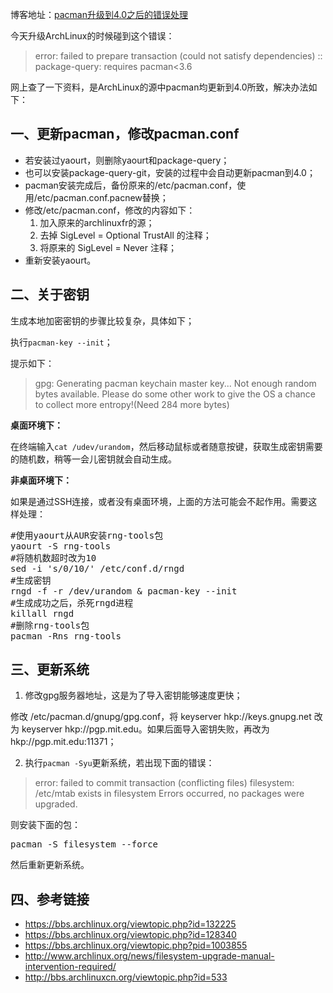博客地址：[pacman升级到4.0之后的错误处理](http://zengrong.net/post/1564.htm)

今天升级ArchLinux的时候碰到这个错误：

>error: failed to prepare transaction (could not satisfy dependencies)
>:: package-query: requires pacman<3.6

网上查了一下资料，是ArchLinux的源中pacman均更新到4.0所致，解决办法如下：

## 一、更新pacman，修改pacman.conf

* 若安装过yaourt，则删除yaourt和package-query；
* 也可以安装package-query-git，安装的过程中会自动更新pacman到4.0；
* pacman安装完成后，备份原来的/etc/pacman.conf，使用/etc/pacman.conf.pacnew替换；
* 修改/etc/pacman.conf，修改的内容如下：
    1. 加入原来的archlinuxfr的源；
    2. 去掉 SigLevel = Optional TrustAll 的注释；
	3. 将原来的 SigLevel = Never 注释；
* 重新安装yaourt。

## 二、关于密钥

生成本地加密密钥的步骤比较复杂，具体如下；

执行`pacman-key --init`；

提示如下：

>gpg: Generating pacman keychain master key...
>Not enough random bytes available. Please do some other work to give the OS a chance to collect more entropy!(Need 284 more bytes)

**桌面环境下：**

在终端输入`cat /udev/urandom`，然后移动鼠标或者随意按键，获取生成密钥需要的随机数，稍等一会儿密钥就会自动生成。

**非桌面环境下：**

如果是通过SSH连接，或者没有桌面环境，上面的方法可能会不起作用。需要这样处理：

<pre lang="bash">
#使用yaourt从AUR安装rng-tools包
yaourt -S rng-tools
#将随机数超时改为10
sed -i 's/0/10/' /etc/conf.d/rngd
#生成密钥
rngd -f -r /dev/urandom & pacman-key --init
#生成成功之后，杀死rngd进程
killall rngd
#删除rng-tools包
pacman -Rns rng-tools
</pre>


## 三、更新系统

1. 修改gpg服务器地址，这是为了导入密钥能够速度更快；

修改 /etc/pacman.d/gnupg/gpg.conf，将 keyserver hkp://keys.gnupg.net 改为 keyserver hkp://pgp.mit.edu。如果后面导入密钥失败，再改为 hkp://pgp.mit.edu:11371；

2. 执行`pacman -Syu`更新系统，若出现下面的错误：

>error: failed to commit transaction (conflicting files)
>filesystem: /etc/mtab exists in filesystem
>Errors occurred, no packages were upgraded.

则安装下面的包：

<pre lang="bash">
pacman -S filesystem --force
</pre>

然后重新更新系统。

## 四、参考链接

* <https://bbs.archlinux.org/viewtopic.php?id=132225>
* <https://bbs.archlinux.org/viewtopic.php?id=128340>
* <https://bbs.archlinux.org/viewtopic.php?pid=1003855>
* <http://www.archlinux.org/news/filesystem-upgrade-manual-intervention-required/>
* <http://bbs.archlinuxcn.org/viewtopic.php?id=533>
